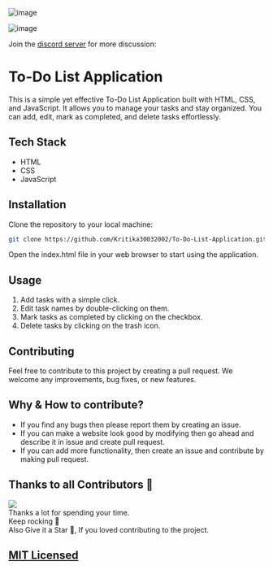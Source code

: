 
![image](https://user-images.githubusercontent.com/83400697/207388229-b6463c21-39cb-4926-98b1-b77f3c2790a1.png)

![image](https://user-images.githubusercontent.com/83400697/202429157-a953dc00-f32d-4312-862a-1902a628b6ba.png)


Join the [discord server](https://discord.gg/JdFsJPrayj) for more discussion: 

# To-Do List Application

This is a simple yet effective To-Do List Application built with HTML, CSS, and JavaScript. It allows you to manage your tasks and stay organized. You can add, edit, mark as completed, and delete tasks effortlessly.

## Tech Stack

- HTML
- CSS
- JavaScript

## Installation

Clone the repository to your local machine:

```bash
git clone https://github.com/Kritika30032002/To-Do-List-Application.git
```
Open the index.html file in your web browser to start using the application.


## Usage
 1. Add tasks with a simple click.
 2. Edit task names by double-clicking on them.
 3. Mark tasks as completed by clicking on the checkbox.
 4. Delete tasks by clicking on the trash icon.


## Contributing
Feel free to contribute to this project by creating a pull request. We welcome any improvements, bug fixes, or new features.

## Why & How to contribute?
- If you find any bugs then please report them by creating an issue. 
- If you can make a website look good by modifying then go ahead and describe it in issue and create pull request. 
- If you can add more functionality, then create an issue and contribute by making pull request.

## Thanks to all Contributors 💪

<a href="https://github.com/Kritika30032002/To-Do-List-Application/graphs/contributors">
  <img src="https://contrib.rocks/image?repo=Kritika30032002/To-Do-List-Application"/>
</a>  <br>
Thanks a lot for spending your time. <br>
Keep rocking 🍻 <br>
Also Give it a Star 🌟, If you loved contributing to the project.

## [MIT Licensed](https://github.com/Kritika30032002/To-Do-List-Application/blob/main/LICENSE)
